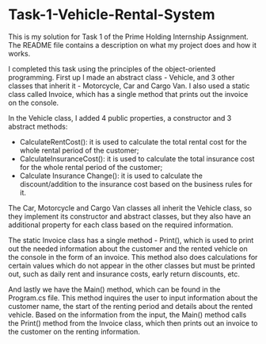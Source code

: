 # Task-1-Vehicle-Rental-System
This is my solution for Task 1 of the Prime Holding Internship Assignment. The README file contains a description on what my project does and how it works.

I completed this task using the principles of the object-oriented programming. First up I made an abstract class - Vehicle, and 3 other classes that inherit it - Motorcycle, Car and Cargo Van. I also used a static class called Invoice, which has a single method that prints out the invoice on the console. 

In the Vehicle class, I added 4 public properties, a constructor and 3 abstract methods:
- CalculateRentCost(): it is used to calculate the total rental cost for the whole rental period of the customer;
- CalculateInsuranceCost(): it is used to calculate the total insurance cost for the whole rental period of the customer;
- Calculate Insurance Change(): it is used to calculate the discount/addition to the insurance cost based on the business rules for it.

The Car, Motorcycle and Cargo Van classes all inherit the Vehicle class, so they implement its constructor and abstract classes, but they also have an additional property for each class based on the required information.

The static Invoice class has a single method - Print(), which is used to print out the needed information about the customer and the rented vehicle on the console in the form of an invoice. This method also does calculations for certain values which do not appear in the other classes but must be printed out, such as daily rent and insurance costs, early return discounts, etc.

And lastly we have the Main() method, which can be found in the Program.cs file. This method inquires the user to input information about the customer name, the start of the renting period and details about the rented vehicle. Based on the information from the input, the Main() method calls the Print() method from the Invoice class, which then prints out an invoice to the customer on the renting information.
